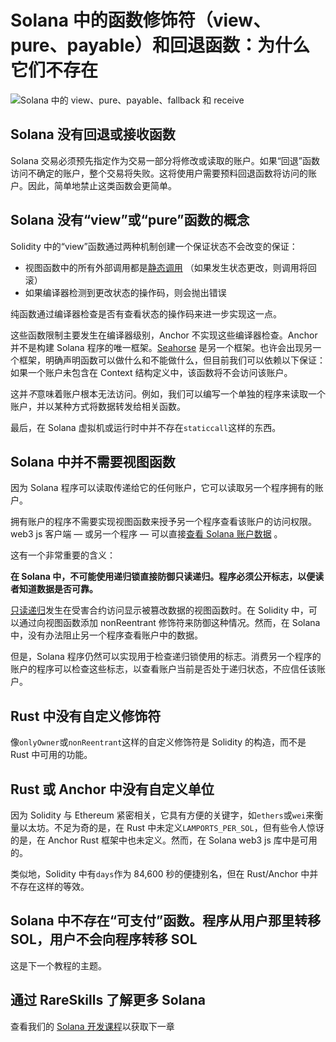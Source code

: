 # Solana 中的函数修饰符（view、pure、payable）和回退函数：为什么它们不存在

![Solana 中的 view、pure、payable、fallback 和 receive](https://static.wixstatic.com/media/935a00_ef441e08a8eb49a8876f000a4d2dff1a~mv2.jpg/v1/fill/w_740,h_416,al_c,q_80,usm_0.66_1.00_0.01,enc_auto/935a00_ef441e08a8eb49a8876f000a4d2dff1a~mv2.jpg)

## Solana 没有回退或接收函数

Solana 交易必须预先指定作为交易一部分将修改或读取的账户。如果“回退”函数访问不确定的账户，整个交易将失败。这将使用户需要预料回退函数将访问的账户。因此，简单地禁止这类函数会更简单。

## Solana 没有“view”或“pure”函数的概念

Solidity 中的“view”函数通过两种机制创建一个保证状态不会改变的保证：

- 视图函数中的所有外部调用都是[静态调用](https://www.rareskills.io/post/solidity-staticcall) （如果发生状态更改，则调用将回滚）
- 如果编译器检测到更改状态的操作码，则会抛出错误

纯函数通过编译器检查是否有查看状态的操作码来进一步实现这一点。

这些函数限制主要发生在编译器级别，Anchor 不实现这些编译器检查。Anchor 并不是构建 Solana 程序的唯一框架。[Seahorse](https://seahorse-lang.org/) 是另一个框架。也许会出现另一个框架，明确声明函数可以做什么和不能做什么，但目前我们可以依赖以下保证：如果一个账户未包含在 Context 结构定义中，该函数将不会访问该账户。

这并*不*意味着账户根本无法访问。例如，我们可以编写一个单独的程序来读取一个账户，并以某种方式将数据转发给相关函数。

最后，在 Solana 虚拟机或运行时中并不存在`staticcall`这样的东西。

## Solana 中并不需要视图函数

因为 Solana 程序可以读取传递给它的任何账户，它可以读取另一个程序拥有的账户。

拥有账户的程序不需要实现视图函数来授予另一个程序查看该账户的访问权限。web3 js 客户端 — 或另一个程序 — 可以直接[查看 Solana 账户数据](https://www.rareskills.io/post/solana-read-account-data) 。

这有一个非常重要的含义：

**在 Solana 中，不可能使用递归锁直接防御只读递归。程序必须公开标志，以便读者知道数据是否可靠。**

[只读递归](https://www.rareskills.io/post/where-to-find-solidity-reentrancy-attacks)发生在受害合约访问显示被篡改数据的视图函数时。在 Solidity 中，可以通过向视图函数添加 nonReentrant 修饰符来防御这种情况。然而，在 Solana 中，没有办法阻止另一个程序查看账户中的数据。

但是，Solana 程序仍然可以实现用于检查递归锁使用的标志。消费另一个程序的账户的程序可以检查这些标志，以查看账户当前是否处于递归状态，不应信任该账户。

## Rust 中没有自定义修饰符

像`onlyOwner`或`nonReentrant`这样的自定义修饰符是 Solidity 的构造，而不是 Rust 中可用的功能。

## Rust 或 Anchor 中没有自定义单位

因为 Solidity 与 Ethereum 紧密相关，它具有方便的关键字，如`ethers`或`wei`来衡量以太坊。不足为奇的是，在 Rust 中未定义`LAMPORTS_PER_SOL`，但有些令人惊讶的是，在 Anchor Rust 框架中也未定义。然而，在 Solana web3 js 库中是可用的。

类似地，Solidity 中有`days`作为 84,600 秒的便捷别名，但在 Rust/Anchor 中并不存在这样的等效。

## Solana 中不存在“可支付”函数。程序从用户那里转移 SOL，用户不会向程序转移 SOL

这是下一个教程的主题。

## 通过 RareSkills 了解更多 Solana

查看我们的 [Solana 开发课程](http://rareskills.io/solana-tutorial)以获取下一章